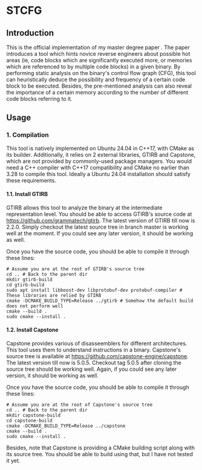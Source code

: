 # STCFG

## Introduction

This is the official implementation of my master degree paper <name undecided>. The paper introduces a tool which hints
novice reverse engineers about possible hot areas (ie, code blocks which are significantly executed more, or memories
which are referenced to by multiple code blocks) in a given binary. By performing static analysis on the binary's
control flow graph (CFG), this tool can heuristically deduce the possibility and frequency of a certain code block to be
executed. Besides, the pre-mentioned analysis can also reveal the importance of a certain memory according to the number
of different code blocks referring to it.

## Usage

### 1. Compilation

This tool is natively implemented on Ubuntu 24.04 in C++17, with CMake as its builder. Additionally, it relies on 2
external libraries, GTIRB and Capstone, which are not provided by commonly-used package managers. You would need a C++
compiler with C++17 compatibility and CMake no earlier than 3.28 to compile this tool. Ideally a Ubuntu 24.04
installation should satisfy these requirements.

#### 1.1. Install GTIRB

GTIRB allows this tool to analyze the binary at the intermediate representation level. You should be able to access
GTIRB's source code at https://github.com/grammatech/gtirb. The latest version of GTIRB till now is 2.2.0. Simply
checkout the latest source tree in branch master is working well at the moment. If you could see any later version, it
should be working as well.

Once you have the source code, you should be able to compile it through these lines:

```shell
# Assume you are at the root of GTIRB's source tree
cd .. # Back to the parent dir
mkdir gtirb-build
cd gtirb-build
sudo apt install libboost-dev libprotobuf-dev protobuf-compiler # These libraries are relied by GTIRB
cmake -DCMAKE_BUILD_TYPE=Release ../gtirb # Somehow the default build does not perform well
cmake --build .
sudo cmake --install .
```

#### 1.2. Install Capstone

Capstone provides various of disasseemblers for different architectures. This tool uses them to understand instructions
in a binary. Capstone's source tree is available at https://github.com/capstone-engine/capstone. The latest
version till now is 5.0.5. Checkout tag 5.0.5 after cloning the source tree should be working well. Again, if you could 
see any later version, it should be working as well.

Once you have the source code, you should be able to compile it through these lines:

```shell
# Assume you are at the root of Capstone's source tree
cd .. # Back to the parent dir
mkdir capstone-build
cd capstone-build
cmake -DCMAKE_BUILD_TYPE=Release ../capstone
cmake --build .
sudo cmake --install .
```

Besides, note that Capstone is providing a CMake building script along with its source tree. You should be able to build
using that, but I have not tested it yet.
